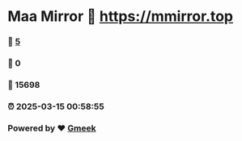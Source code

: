 # Maa Mirror :link: https://mmirror.top 
### :page_facing_up: [5](https://mmirror.top/tag.html) 
### :speech_balloon: 0 
### :hibiscus: 15698 
### :alarm_clock: 2025-03-15 00:58:55 
### Powered by :heart: [Gmeek](https://github.com/Meekdai/Gmeek)
